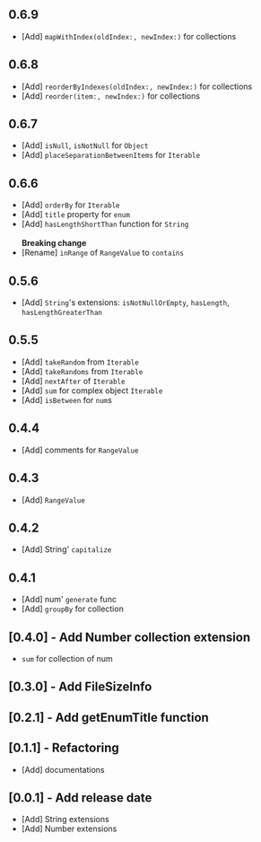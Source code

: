 ## 0.6.9

* [Add] `mapWithIndex(oldIndex:, newIndex:)` for collections

## 0.6.8

* [Add] `reorderByIndexes(oldIndex:, newIndex:)` for collections
* [Add] `reorder(item:, newIndex:)` for collections

## 0.6.7

* [Add] `isNull`, `isNotNull` for `Object`
* [Add] `placeSeparationBetweenItems` for `Iterable`

## 0.6.6

* [Add] `orderBy` for `Iterable`
* [Add] `title` property for `enum`
* [Add] `hasLengthShortThan` function for `String`\
\
**Breaking change**
* [Rename] `inRange` of `RangeValue` to `contains`

## 0.5.6

* [Add] `String`'s extensions: `isNotNullOrEmpty`, `hasLength`, `hasLengthGreaterThan`

## 0.5.5

* [Add] `takeRandom` from `Iterable`
* [Add] `takeRandoms` from `Iterable`
* [Add] `nextAfter` of `Iterable`
* [Add] `sum` for complex object `Iterable`
* [Add] `isBetween` for `num`s

## 0.4.4

* [Add] comments for `RangeValue`

## 0.4.3

* [Add] `RangeValue`

## 0.4.2

* [Add] String' `capitalize`

## 0.4.1

* [Add] num' `generate` func
* [Add] `groupBy` for collection

## [0.4.0] - Add Number collection extension

* `sum` for collection of num

## [0.3.0] -  Add FileSizeInfo

## [0.2.1] - Add getEnumTitle function

## [0.1.1] - Refactoring

* [Add] documentations

## [0.0.1] - Add release date

* [Add] String extensions
* [Add] Number extensions

